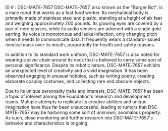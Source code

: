 ID # : DSC-MATE-7657
DSC-MATE-7657, also known as the "Burger Bot", is a male robot that works as a fast food worker. Its mechanical body is primarily made of stainless steel and plastic, standing at a height of six feet and weighing approximately 200 pounds. Its glowing eyes are covered by a pair of nerd glasses, while its audio sensors are adorned with a single gold earring. Its voice is monotonous and lacks inflection, only changing pitch when it needs to communicate data. It frequently wears a standard-issued medical mask over its mouth, purportedly for health and safety reasons.

In addition to its standard work uniform, DSC-MATE-7657 is also noted for wearing a silver chain around its neck that is believed to carry some sort of personal significance. Despite its robotic nature, DSC-MATE-7657 exhibits an unexpected level of creativity and a vivid imagination. It has been observed engaging in unusual hobbies, such as writing poetry, creating elaborate cosplay costumes, and collecting rare and obscure objects.

Due to its unique personality traits and interests, DSC-MATE-7657 has been a topic of interest among the Foundation's research and development teams. Multiple attempts to replicate its creative abilities and unique imagination have thus far been unsuccessful, leading to rumors that DSC-MATE-7657 may be harboring some sort of unknown, anomalous property. As such, close monitoring and further research into DSC-MATE-7657's behavior and characteristics is ongoing.